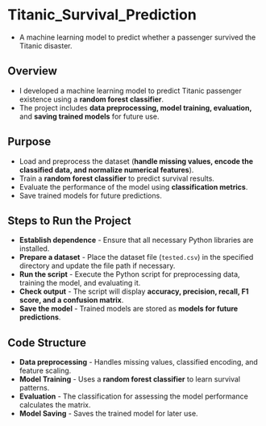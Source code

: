 # Titanic_Survival_Prediction  

- A machine learning model to predict whether a passenger survived the Titanic disaster.  

## Overview  
- I developed a machine learning model to predict Titanic passenger existence using a **random forest classifier**.  
- The project includes **data preprocessing, model training, evaluation,** and **saving trained models** for future use.  

## Purpose  
- Load and preprocess the dataset (**handle missing values, encode the classified data, and normalize numerical features**).  
- Train a **random forest classifier** to predict survival results.  
- Evaluate the performance of the model using **classification metrics**.  
- Save trained models for future predictions.  

## Steps to Run the Project  

- **Establish dependence** - Ensure that all necessary Python libraries are installed.  
- **Prepare a dataset** - Place the dataset file (`tested.csv`) in the specified directory and update the file path if necessary.  
- **Run the script** - Execute the Python script for preprocessing data, training the model, and evaluating it.  
- **Check output** - The script will display **accuracy, precision, recall, F1 score, and a confusion matrix**.  
- **Save the model** - Trained models are stored as **models for future predictions**.  

## Code Structure  

- **Data preprocessing** - Handles missing values, classified encoding, and feature scaling.  
- **Model Training** - Uses a **random forest classifier** to learn survival patterns.  
- **Evaluation** - The classification for assessing the model performance calculates the matrix.  
- **Model Saving** - Saves the trained model for later use.  
